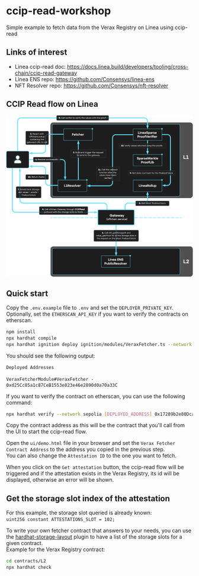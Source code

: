 # ccip-read-workshop

Simple example to fetch data from the Verax Registry on Linea using ccip-read

## Links of interest

- Linea ccip-read doc: https://docs.linea.build/developers/tooling/cross-chain/ccip-read-gateway
- Linea ENS repo: https://github.com/Consensys/linea-ens
- NFT Resolver repo: https://github.com/Consensys/nft-resolver

## CCIP Read flow on Linea

![alt text](./media/LineaENSCCIPRead.png?raw=true)

## Quick start

Copy the `.env.example` file to `.env` and set the `DEPLOYER_PRIVATE_KEY`.  
Optionally, set the `ETHERSCAN_API_KEY` if you want to verify the contracts on etherscan.

```bash
npm install
npx hardhat compile
npx hardhat ignition deploy ignition/modules/VeraxFetcher.ts --network sepolia
```

You should see the following output:

```
Deployed Addresses

VeraxFetcherModule#VeraxFetcher - 0xd25Cc85a1c87CeB1553e823e46e2890d0a70a33C
```

If you want to verify the contract on etherscan, you can use the following command:

```bash
npx hardhat verify --network sepolia [DEPLOYED_ADDRESS] 0x17289b2e80DcaB38249adb5a2Bd1a0cAF12361A0 0xDaf3C3632327343f7df0Baad2dc9144fa4e1001F
```

Copy the contract address as this will be the contract that you'll call from the UI to start the ccip-read flow.

Open the `ui/demo.html` file in your browser and set the `Verax Fetcher Contract Address` to the address you copied in the previous step.  
You can also change the `Attestation ID` to the one you want to fetch.

When you click on the `Get attestation` button, the ccip-read flow will be triggered and if the attestation exists in the Verax Registry, its id will be displayed, otherwise an error will be shown.

## Get the storage slot index of the attestation

For this example, the storage slot queried is already known:  
`uint256 constant ATTESTATIONS_SLOT = 102;`

To write your own fetcher contract that answers to your needs, you can use the [hardhat-storage-layout](https://www.npmjs.com/package/hardhat-storage-layout) plugin to have a list of the storage slots for a given contract.  
Example for the Verax Registry contract:

```bash
cd contracts/L2
npx hardhat check
```
